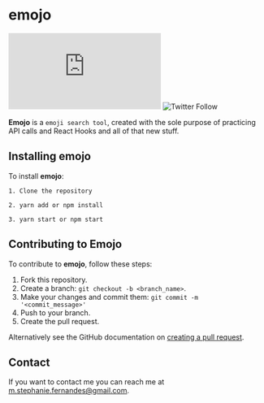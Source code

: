 # emojo

<!--- These are examples. See https://shields.io for others or to customize this set of shields. You might want to include dependencies, project status and licence info here --->
![GitHub repo size](https://img.shields.io/github/repo-size/scottydocs/README-template.md)
![Twitter Follow](https://img.shields.io/twitter/follow/iztef?style=social)

**Emojo** is a `emoji search tool`, created with the sole purpose of practicing API calls and React Hooks and all of that new stuff.

## Installing emojo

To install **emojo**:

```
1. Clone the repository
```
```
2. yarn add or npm install
```
```
3. yarn start or npm start
```

## Contributing to Emojo
<!--- If your README is long or you have some specific process or steps you want contributors to follow, consider creating a separate CONTRIBUTING.md file--->
To contribute to **emojo**, follow these steps:

1. Fork this repository.
2. Create a branch: `git checkout -b <branch_name>`.
3. Make your changes and commit them: `git commit -m '<commit_message>'`
4. Push to your branch.
5. Create the pull request.

Alternatively see the GitHub documentation on [creating a pull request](https://help.github.com/en/github/collaborating-with-issues-and-pull-requests/creating-a-pull-request).

## Contact

If you want to contact me you can reach me at <m.stephanie.fernandes@gmail.com>.